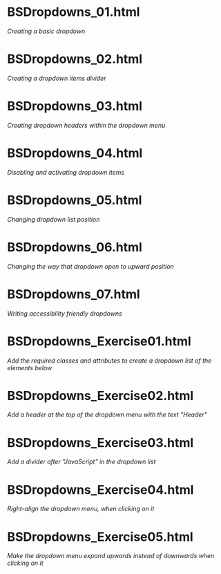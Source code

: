 # BSDropdowns_01.html
*Creating a basic dropdown*

# BSDropdowns_02.html
*Creating a dropdown items divider*

# BSDropdowns_03.html
*Creating dropdown headers within the dropdown menu*

# BSDropdowns_04.html
*Disabling and activating dropdown items*

# BSDropdowns_05.html
*Changing dropdown list position*

# BSDropdowns_06.html
*Changing the way that dropdown open to upward position*

# BSDropdowns_07.html
*Writing accessibility friendly dropdowns*

# BSDropdowns_Exercise01.html
*Add the required classes and attributes to create a dropdown list of the elements below*

# BSDropdowns_Exercise02.html
*Add a header at the top of the dropdown menu with the text "Header"*

# BSDropdowns_Exercise03.html
*Add a divider after "JavaScript" in the dropdown list*

# BSDropdowns_Exercise04.html
*Right-align the dropdown menu, when clicking on it*

# BSDropdowns_Exercise05.html
*Make the dropdown menu expand upwards instead of downwards when clicking on it*